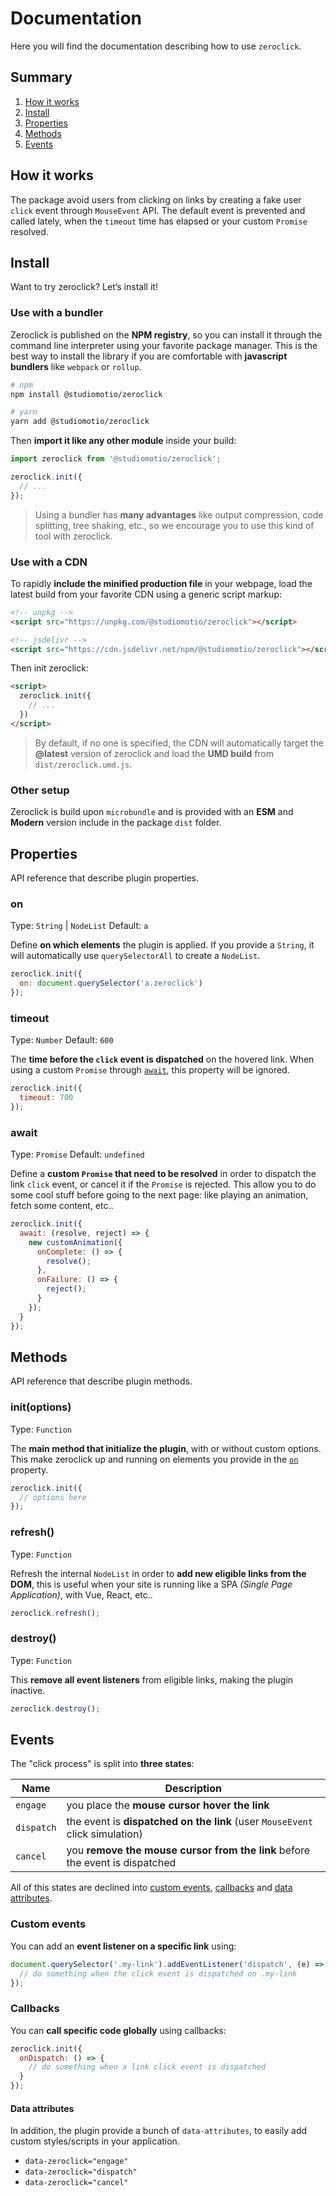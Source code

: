 # Documentation
Here you will find the documentation describing how to use `zeroclick`.

## Summary
1. [How it works](#how-it-works)
2. [Install](#install)
3. [Properties](#properties)
4. [Methods](#methods)
5. [Events](#events)

## How it works
The package avoid users from clicking on links by creating a fake user `click` event through `MouseEvent` API. The default event is prevented and called lately, when the `timeout` time has elapsed or your custom `Promise` resolved.

## Install
Want to try zeroclick? Let’s install it!

### Use with a bundler

Zeroclick is published on the **NPM registry**, so you can install it through the command line interpreter using your favorite package manager. This is the best way to install the library if you are comfortable with **javascript bundlers** like `webpack` or `rollup`.

```sh
# npm
npm install @studiomotio/zeroclick

# yarn
yarn add @studiomotio/zeroclick
```

Then **import it like any other module** inside your build:

```js
import zeroclick from '@studiomotio/zeroclick';

zeroclick.init({
  // ...
});
```

> Using a bundler has **many advantages** like output compression, code splitting, tree shaking, etc., so we encourage you to use this kind of tool with zeroclick.

### Use with a CDN

To rapidly **include the minified production file** in your webpage, load the latest build from your favorite CDN using a generic script markup:

```html
<!-- unpkg -->
<script src="https://unpkg.com/@studiomotio/zeroclick"></script>

<!-- jsdelivr -->
<script src="https://cdn.jsdelivr.net/npm/@studiomotio/zeroclick"></script>
```

Then init zeroclick:

```html
<script>
  zeroclick.init({
    // ...
  })
</script>
```

> By default, if no one is specified, the CDN will automatically target the **@latest** version of zeroclick and load the **UMD build** from `dist/zeroclick.umd.js`.

### Other setup

Zeroclick is build upon `microbundle` and is provided with an **ESM** and **Modern** version include in the package `dist` folder.

## Properties
API reference that describe plugin properties.

### on
Type: `String` | `NodeList`
Default: `a`

Define **on which elements** the plugin is applied. If you provide a `String`, it will automatically use `querySelectorAll` to create a `NodeList`.

```js
zeroclick.init({
  on: document.querySelector('a.zeroclick')
});
```

### timeout
Type: `Number`
Default: `600`

The **time before the `click` event is dispatched** on the hovered link. When using a custom `Promise` through [`await`](#await), this property will be ignored.

```js
zeroclick.init({
  timeout: 700
});
```

### await
Type: `Promise`
Default: `undefined`

Define a **custom `Promise` that need to be resolved** in order to dispatch the link `click` event, or cancel it if the `Promise` is rejected. This allow you to do some cool stuff before going to the next page: like playing an animation, fetch some content, etc..

```js
zeroclick.init({
  await: (resolve, reject) => {
    new customAnimation({
      onComplete: () => {
        resolve();
      },
      onFailure: () => {
        reject();
      }
    });
  }
});
```

## Methods
API reference that describe plugin methods.

### init(options)
Type: `Function`

The **main method that initialize the plugin**, with or without custom options. This make zeroclick up and running on elements you provide in the [`on`](#on) property.

```js
zeroclick.init({
  // options here
});
```

### refresh()
Type: `Function`

Refresh the internal `NodeList` in order to **add new eligible links from the DOM**, this is useful when your site is running like a SPA _(Single Page Application)_, with Vue, React, etc..

```js
zeroclick.refresh();
```

### destroy()
Type: `Function`

This **remove all event listeners** from eligible links, making the plugin inactive.

```js
zeroclick.destroy();
```

## Events
The "click process" is split into **three states**:

| Name       | Description                                                                  |
|------------|------------------------------------------------------------------------------|
| `engage`   | you place the **mouse cursor hover the link**                                |
| `dispatch` | the event is **dispatched on the link** (user `MouseEvent` click simulation) |
| `cancel`   | you **remove the mouse cursor from the link** before the event is dispatched |

All of this states are declined into [custom events](#custom-events), [callbacks](#callbacks) and [data attributes](#data-attributes).

### Custom events
You can add an **event listener on a specific link** using:

```js
document.querySelector('.my-link').addEventListener('dispatch', (e) => {
  // do something when the click event is dispatched on .my-link
});
```

### Callbacks
You can **call specific code globally** using callbacks:

```js
zeroclick.init({
  onDispatch: () => {
    // do something when a link click event is dispatched
  }
});
```

#### Data attributes
In addition, the plugin provide a bunch of `data-attributes`, to easily add custom styles/scripts in your application.

- `data-zeroclick="engage"`  
- `data-zeroclick="dispatch"`  
- `data-zeroclick="cancel"`  

